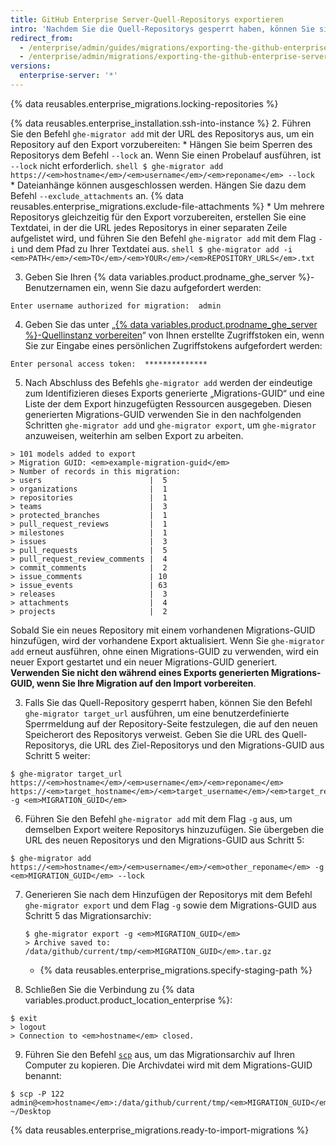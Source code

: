 ```yaml
---
title: GitHub Enterprise Server-Quell-Repositorys exportieren
intro: 'Nachdem Sie die Quell-Repositorys gesperrt haben, können Sie sie einzeln oder per Massenvorgang exportieren, indem Sie eine Liste von Repository-URLs in einer Textdatei verwenden. Für den Importprozess erstellen Sie anschließend ein einzelnes Migrationsarchiv.'
redirect_from:
  - /enterprise/admin/guides/migrations/exporting-the-github-enterprise-source-repositories/
  - /enterprise/admin/migrations/exporting-the-github-enterprise-server-source-repositories
versions:
  enterprise-server: '*'
---
```


{% data reusables.enterprise_migrations.locking-repositories %}

{% data reusables.enterprise_installation.ssh-into-instance %}
2. Führen Sie den Befehl `ghe-migrator add` mit der URL des Repositorys aus, um ein Repository auf den Export vorzubereiten:
    * Hängen Sie beim Sperren des Repositorys dem Befehl `--lock` an. Wenn Sie einen Probelauf ausführen, ist `--lock` nicht erforderlich.
      ```shell
      $ ghe-migrator add https://<em>hostname</em>/<em>username</em>/<em>reponame</em> --lock
      ```
    * Dateianhänge können ausgeschlossen werden. Hängen Sie dazu dem Befehl `--exclude_attachments` an. {% data reusables.enterprise_migrations.exclude-file-attachments %}
    * Um mehrere Repositorys gleichzeitig für den Export vorzubereiten, erstellen Sie eine Textdatei, in der die URL jedes Repositorys in einer separaten Zeile aufgelistet wird, und führen Sie den Befehl `ghe-migrator add` mit dem Flag `-i` und dem Pfad zu Ihrer Textdatei aus.
      ```shell
      $ ghe-migrator add -i <em>PATH</em>/<em>TO</em>/<em>YOUR</em>/<em>REPOSITORY_URLS</em>.txt
      ```

3. Geben Sie Ihren {% data variables.product.prodname_ghe_server %}-Benutzernamen ein, wenn Sie dazu aufgefordert werden:
  ```shell
  Enter username authorized for migration:  admin
  ```
4. Geben Sie das unter „[{% data variables.product.prodname_ghe_server %}-Quellinstanz vorbereiten](/enterprise/admin/guides/migrations/preparing-the-github-enterprise-server-source-instance/)“ von Ihnen erstellte Zugriffstoken ein, wenn Sie zur Eingabe eines persönlichen Zugriffstokens aufgefordert werden:
  ```shell
  Enter personal access token:  **************
  ```
5. Nach Abschluss des Befehls `ghe-migrator add` werden der eindeutige zum Identifizieren dieses Exports generierte „Migrations-GUID“ und eine Liste der dem Export hinzugefügten Ressourcen ausgegeben. Diesen generierten Migrations-GUID verwenden Sie in den nachfolgenden Schritten `ghe-migrator add` und `ghe-migrator export`, um `ghe-migrator` anzuweisen, weiterhin am selben Export zu arbeiten.
  ```shell
  > 101 models added to export
  > Migration GUID: <em>example-migration-guid</em>
  > Number of records in this migration:
  > users                        |  5
  > organizations                |  1
  > repositories                 |  1
  > teams                        |  3
  > protected_branches           |  1
  > pull_request_reviews         |  1
  > milestones                   |  1
  > issues                       |  3
  > pull_requests                |  5
  > pull_request_review_comments |  4
  > commit_comments              |  2
  > issue_comments               | 10
  > issue_events                 | 63
  > releases                     |  3
  > attachments                  |  4
  > projects                     |  2
  ```
  Sobald Sie ein neues Repository mit einem vorhandenen Migrations-GUID hinzufügen, wird der vorhandene Export aktualisiert. Wenn Sie `ghe-migrator add` erneut ausführen, ohne einen Migrations-GUID zu verwenden, wird ein neuer Export gestartet und ein neuer Migrations-GUID generiert. **Verwenden Sie nicht den während eines Exports generierten Migrations-GUID, wenn Sie Ihre Migration auf den Import vorbereiten**.

3. Falls Sie das Quell-Repository gesperrt haben, können Sie den Befehl `ghe-migrator target_url` ausführen, um eine benutzerdefinierte Sperrmeldung auf der Repository-Seite festzulegen, die auf den neuen Speicherort des Repositorys verweist. Geben Sie die URL des Quell-Repositorys, die URL des Ziel-Repositorys und den Migrations-GUID aus Schritt 5 weiter:

  ```shell
  $ ghe-migrator target_url https://<em>hostname</em>/<em>username</em>/<em>reponame</em> https://<em>target_hostname</em>/<em>target_username</em>/<em>target_reponame</em> -g <em>MIGRATION_GUID</em>
  ```

6. Führen Sie den Befehl `ghe-migrator add` mit dem Flag `-g` aus, um demselben Export weitere Repositorys hinzuzufügen. Sie übergeben die URL des neuen Repositorys und den Migrations-GUID aus Schritt 5:
  ```shell
  $ ghe-migrator add https://<em>hostname</em>/<em>username</em>/<em>other_reponame</em> -g <em>MIGRATION_GUID</em> --lock
  ```
7. Generieren Sie nach dem Hinzufügen der Repositorys mit dem Befehl `ghe-migrator export` und dem Flag `-g` sowie dem Migrations-GUID aus Schritt 5 das Migrationsarchiv:
    ```shell
    $ ghe-migrator export -g <em>MIGRATION_GUID</em>
    > Archive saved to: /data/github/current/tmp/<em>MIGRATION_GUID</em>.tar.gz
    ```
    * {% data reusables.enterprise_migrations.specify-staging-path %}

8. Schließen Sie die Verbindung zu {% data variables.product.product_location_enterprise %}:
  ```shell
  $ exit
  > logout
  > Connection to <em>hostname</em> closed.
  ```
9. Führen Sie den Befehl [`scp`](https://linuxacademy.com/blog/linux/ssh-and-scp-howto-tips-tricks#scp) aus, um das Migrationsarchiv auf Ihren Computer zu kopieren. Die Archivdatei wird mit dem Migrations-GUID benannt:
  ```shell
  $ scp -P 122 admin@<em>hostname</em>:/data/github/current/tmp/<em>MIGRATION_GUID</em>.tar.gz ~/Desktop
  ```
{% data reusables.enterprise_migrations.ready-to-import-migrations %}
